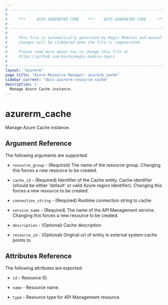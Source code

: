 ```yaml
---
# ----------------------------------------------------------------------------
#
#     ***     AUTO GENERATED CODE    ***    AUTO GENERATED CODE     ***
#
# ----------------------------------------------------------------------------
#
#     This file is automatically generated by Magic Modules and manual
#     changes will be clobbered when the file is regenerated.
#
#     Please read more about how to change this file at
#     https://github.com/Azure/magic-module-specs
#
# ----------------------------------------------------------------------------
layout: "azurerm"
page_title: "Azure Resource Manager: azurerm_cache"
sidebar_current: "docs-azurerm-resource-cache"
description: |-
  Manage Azure Cache instance.
---
```


# azurerm_cache

Manage Azure Cache instance.


## Argument Reference

The following arguments are supported:

* `resource_group` - (Required) The name of the resource group. Changing this forces a new resource to be created.

* `cache_id` - (Required) Identifier of the Cache entity. Cache identifier (should be either 'default' or valid Azure region identifier). Changing this forces a new resource to be created.

* `connection_string` - (Required) Runtime connection string to cache

* `service_name` - (Required) The name of the API Management service. Changing this forces a new resource to be created.

* `description` - (Optional) Cache description

* `resource_id` - (Optional) Original uri of entity in external system cache points to

## Attributes Reference

The following attributes are exported:

* `id` - Resource ID.

* `name` - Resource name.

* `type` - Resource type for API Management resource.
